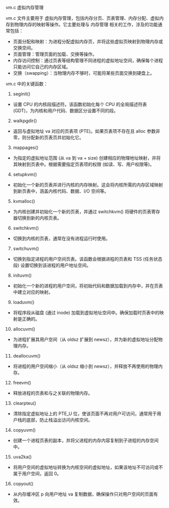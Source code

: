 vm.c 虚拟内存管理

vm.c 文件主要用于 虚拟内存管理，包括内存分页、页表管理、内存分配、虚拟内存到物理内存的映射等操作。它主要处理与 内存管理 相关的工作，涉及的功能通常包括：

- 页面分配和映射：为进程分配虚拟内存页，并将这些虚拟页映射到物理内存或交换空间。
- 页面管理：管理页面的加载、交换等操作。
- 内存访问控制：通过页表等结构管理不同进程的虚拟地址空间，确保每个进程只能访问它自己的内存区域。
- 交换（swapping）：当物理内存不够时，可能将某些页面交换到硬盘上。

vm.c 中的关键函数：


1.	seginit()
- 设置 CPU 的内核段描述符。该函数初始化每个 CPU 的全局描述符表 (GDT)，为内核和用户代码、数据区分设置不同的段。

2.	walkpgdir()
- 返回与虚拟地址 va 对应的页表项 (PTE)。如果页表项不存在且 alloc 参数非零，则分配新的页表页并初始化它。

3.	mappages()
- 为指定的虚拟地址范围 (从 va 到 va + size) 创建相应的物理地址映射，并将其映射到页表中。根据需要指定页表项的权限 (如读、写、用户权限等)。

4.	setupkvm()
- 初始化一个新的页表并进行内核的内存映射。这会将内核所需的内存区域映射到新页表中，涵盖内核代码、数据、I/O 空间等。

5.	kvmalloc()
- 为内核创建并初始化一个新的页表，并通过 switchkvm() 将硬件的页表寄存器切换到新的内核页表。

6.	switchkvm()
- 切换到内核的页表，通常在没有进程运行时使用。

7.	switchuvm()
- 切换到指定进程的用户空间页表。该函数会根据进程的页表和 TSS (任务状态段) 设置切换到该进程的用户地址空间。

8.	inituvm()
- 初始化一个新的进程的用户空间，将初始代码和数据加载到内存中，并在页表中建立对应的映射。

9.	loaduvm()
- 将程序段从磁盘 (通过 inode) 加载到虚拟地址空间中。确保加载时页表中的映射是正确的。

10.	allocuvm()
- 为进程扩展其用户空间（从 oldsz 扩展到 newsz），并为新的虚拟地址分配物理内存。

11.	deallocuvm()
- 将进程的用户空间缩小（从 oldsz 缩小到 newsz），并释放不再使用的物理内存。

12.	freevm()
- 释放进程的页表和与之关联的物理内存。

13.	clearpteu()
- 清除指定虚拟地址上的 PTE_U 位，使该页面不再对用户可访问，通常用于用户栈的底部，防止栈溢出访问内核空间。

14.	copyuvm()
- 创建一个进程页表的副本，并将父进程的内存内容复制到子进程的内存空间中。

15.	uva2ka()
- 将用户空间的虚拟地址转换为内核空间的虚拟地址，如果该地址不可访问或不属于用户空间，返回 0。

16.	copyout()
- 从内存缓冲区 p 向用户地址 va 复制数据，确保操作只对用户空间的页面有效。